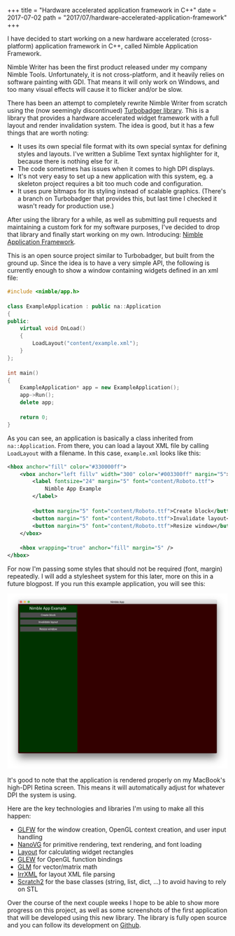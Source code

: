 +++
title = "Hardware accelerated application framework in C++"
date = 2017-07-02
path = "2017/07/hardware-accelerated-application-framework"
+++

I have decided to start working on a new hardware accelerated (cross-platform) application framework in C++, called Nimble Application Framework.

<!-- more -->

Nimble Writer has been the first product released under my company Nimble Tools. Unfortunately, it is not cross-platform, and it heavily relies on software painting with GDI. That means it will only work on Windows, and too many visual effects will cause it to flicker and/or be slow.

There has been an attempt to completely rewrite Nimble Writer from scratch using the (now seemingly discontinued) [Turbobadger library](https://github.com/fruxo/turbobadger). This is a library that provides a hardware accelerated widget framework with a full layout and render invalidation system. The idea is good, but it has a few things that are worth noting:

* It uses its own special file format with its own special syntax for defining styles and layouts. I've written a Sublime Text syntax highlighter for it, because there is nothing else for it.
* The code sometimes has issues when it comes to high DPI displays.
* It's not very easy to set up a new application with this system, eg. a skeleton project requires a bit too much code and configuration.
* It uses pure bitmaps for its styling instead of scalable graphics. (There's a branch on Turbobadger that provides this, but last time I checked it wasn't ready for production use.)

After using the library for a while, as well as submitting pull requests and maintaining a custom fork for my software purposes, I've decided to drop that library and finally start working on my own. Introducing: [Nimble Application Framework](https://github.com/nimbletools/nimble-app/).

This is an open source project similar to Turbobadger, but built from the ground up. Since the idea is to have a very simple API, the following is currently enough to show a window containing widgets defined in an xml file:

```cpp
#include <nimble/app.h>

class ExampleApplication : public na::Application
{
public:
	virtual void OnLoad()
	{
		LoadLayout("content/example.xml");
	}
};

int main()
{
	ExampleApplication* app = new ExampleApplication();
	app->Run();
	delete app;

	return 0;
}
```

As you can see, an application is basically a class inherited from `na::Application`. From there, you can load a layout XML file by calling `LoadLayout` with a filename. In this case, `example.xml` looks like this:

```xml
<hbox anchor="fill" color="#330000ff">
	<vbox anchor="left fillv" width="300" color="#003300ff" margin="5">
		<label fontsize="24" margin="5" font="content/Roboto.ttf">
			Nimble App Example
		</label>

		<button margin="5" font="content/Roboto.ttf">Create block</button>
		<button margin="5" font="content/Roboto.ttf">Invalidate layout</button>
		<button margin="5" font="content/Roboto.ttf">Resize window</button>
	</vbox>

	<hbox wrapping="true" anchor="fill" margin="5" />
</hbox>
```

For now I'm passing some styles that should not be required (font, margin) repeatedly. I will add a stylesheet system for this later, more on this in a future blogpost. If you run this example application, you will see this:

![](/2017/07/nimble-app-framework.png)

It's good to note that the application is rendered properly on my MacBook's high-DPI Retina screen. This means it will automatically adjust for whatever DPI the system is using.

Here are the key technologies and libraries I'm using to make all this happen:

* [GLFW](https://github.com/glfw/glfw) for the window creation, OpenGL context creation, and user input handling
* [NanoVG](https://github.com/memononen/nanovg) for primitive rendering, text rendering, and font loading
* [Layout](https://github.com/randrew/layout) for calculating widget rectangles
* [GLEW](https://github.com/nigels-com/glew) for OpenGL function bindings
* [GLM](https://github.com/g-truc/glm) for vector/matrix math
* [IrrXML](http://www.ambiera.com/irrxml/) for layout XML file parsing
* [Scratch2](https://github.com/codecat/scratch2) for the base classes (string, list, dict, …) to avoid having to rely on STL

Over the course of the next couple weeks I hope to be able to show more progress on this project, as well as some screenshots of the first application that will be developed using this new library. The library is fully open source and you can follow its development on [Github](https://github.com/nimbletools/nimble-app/).
